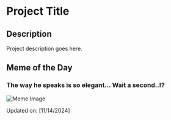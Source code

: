 # Project Title

## Description

Project description goes here.

## Meme of the Day

### The way he speaks is so elegant... Wait a second..!?
![Meme Image](https://i.redd.it/vzjd6ub3gp0e1.gif)

Updated on: [11/14/2024]